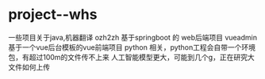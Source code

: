 # project--whs
一些项目关于java,机器翻译
ozh2zh 基于springboot 的 web后端项目
vueadmin 基于一个vue后台模板的vue前端项目
python 相关，python工程会自带一个环境包，有超过100m的文件传不上来
人工智能模型更大，可能到几个g，正在研究大文件如何上传
